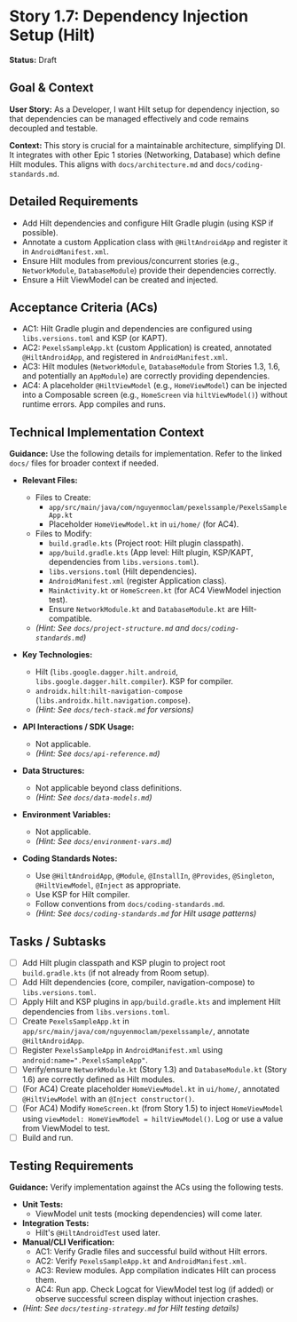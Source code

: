 
# Story 1.7: Dependency Injection Setup (Hilt)

**Status:** Draft

## Goal & Context

**User Story:** As a Developer, I want Hilt setup for dependency injection, so that dependencies can be managed effectively and code remains decoupled and testable.

**Context:** This story is crucial for a maintainable architecture, simplifying DI. It integrates with other Epic 1 stories (Networking, Database) which define Hilt modules. This aligns with `docs/architecture.md` and `docs/coding-standards.md`.

## Detailed Requirements

* Add Hilt dependencies and configure Hilt Gradle plugin (using KSP if possible).
* Annotate a custom Application class with `@HiltAndroidApp` and register it in `AndroidManifest.xml`.
* Ensure Hilt modules from previous/concurrent stories (e.g., `NetworkModule`, `DatabaseModule`) provide their dependencies correctly.
* Ensure a Hilt ViewModel can be created and injected.

## Acceptance Criteria (ACs)

-   AC1: Hilt Gradle plugin and dependencies are configured using `libs.versions.toml` and KSP (or KAPT).
-   AC2: `PexelsSampleApp.kt` (custom Application) is created, annotated `@HiltAndroidApp`, and registered in `AndroidManifest.xml`.
-   AC3: Hilt modules (`NetworkModule`, `DatabaseModule` from Stories 1.3, 1.6, and potentially an `AppModule`) are correctly providing dependencies.
-   AC4: A placeholder `@HiltViewModel` (e.g., `HomeViewModel`) can be injected into a Composable screen (e.g., `HomeScreen` via `hiltViewModel()`) without runtime errors. App compiles and runs.

## Technical Implementation Context

**Guidance:** Use the following details for implementation. Refer to the linked `docs/` files for broader context if needed.

-   **Relevant Files:**
    -   Files to Create:
        -   `app/src/main/java/com/nguyenmoclam/pexelssample/PexelsSampleApp.kt`
        -   Placeholder `HomeViewModel.kt` in `ui/home/` (for AC4).
    -   Files to Modify:
        -   `build.gradle.kts` (Project root: Hilt plugin classpath).
        -   `app/build.gradle.kts` (App level: Hilt plugin, KSP/KAPT, dependencies from `libs.versions.toml`).
        -   `libs.versions.toml` (Hilt dependencies).
        -   `AndroidManifest.xml` (register Application class).
        -   `MainActivity.kt` or `HomeScreen.kt` (for AC4 ViewModel injection test).
        -   Ensure `NetworkModule.kt` and `DatabaseModule.kt` are Hilt-compatible.
    -   _(Hint: See `docs/project-structure.md` and `docs/coding-standards.md`)_

-   **Key Technologies:**
    -   Hilt (`libs.google.dagger.hilt.android`, `libs.google.dagger.hilt.compiler`). KSP for compiler.
    -   `androidx.hilt:hilt-navigation-compose` (`libs.androidx.hilt.navigation.compose`).
    -   _(Hint: See `docs/tech-stack.md` for versions)_

-   **API Interactions / SDK Usage:**
    -   Not applicable.
    -   _(Hint: See `docs/api-reference.md`)_

-   **Data Structures:**
    -   Not applicable beyond class definitions.
    -   _(Hint: See `docs/data-models.md`)_

-   **Environment Variables:**
    -   Not applicable.
    -   _(Hint: See `docs/environment-vars.md`)_

-   **Coding Standards Notes:**
    -   Use `@HiltAndroidApp`, `@Module`, `@InstallIn`, `@Provides`, `@Singleton`, `@HiltViewModel`, `@Inject` as appropriate.
    -   Use KSP for Hilt compiler.
    -   Follow conventions from `docs/coding-standards.md`.
    -   _(Hint: See `docs/coding-standards.md` for Hilt usage patterns)_

## Tasks / Subtasks

-   [ ] Add Hilt plugin classpath and KSP plugin to project root `build.gradle.kts` (if not already from Room setup).
-   [ ] Add Hilt dependencies (core, compiler, navigation-compose) to `libs.versions.toml`.
-   [ ] Apply Hilt and KSP plugins in `app/build.gradle.kts` and implement Hilt dependencies from `libs.versions.toml`.
-   [ ] Create `PexelsSampleApp.kt` in `app/src/main/java/com/nguyenmoclam/pexelssample/`, annotate `@HiltAndroidApp`.
-   [ ] Register `PexelsSampleApp` in `AndroidManifest.xml` using `android:name=".PexelsSampleApp"`.
-   [ ] Verify/ensure `NetworkModule.kt` (Story 1.3) and `DatabaseModule.kt` (Story 1.6) are correctly defined as Hilt modules.
-   [ ] (For AC4) Create placeholder `HomeViewModel.kt` in `ui/home/`, annotated `@HiltViewModel` with an `@Inject constructor()`.
-   [ ] (For AC4) Modify `HomeScreen.kt` (from Story 1.5) to inject `HomeViewModel` using `viewModel: HomeViewModel = hiltViewModel()`. Log or use a value from ViewModel to test.
-   [ ] Build and run.

## Testing Requirements

**Guidance:** Verify implementation against the ACs using the following tests.
-   **Unit Tests:**
    -   ViewModel unit tests (mocking dependencies) will come later.
-   **Integration Tests:**
    -   Hilt's `@HiltAndroidTest` used later.
-   **Manual/CLI Verification:**
    -   AC1: Verify Gradle files and successful build without Hilt errors.
    -   AC2: Verify `PexelsSampleApp.kt` and `AndroidManifest.xml`.
    -   AC3: Review modules. App compilation indicates Hilt can process them.
    -   AC4: Run app. Check Logcat for ViewModel test log (if added) or observe successful screen display without injection crashes.
-   _(Hint: See `docs/testing-strategy.md` for Hilt testing details)_

